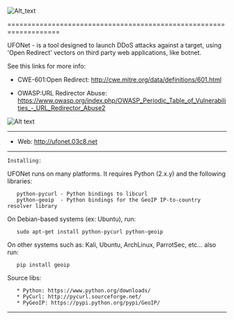   ![Alt_text](https://ufonet.03c8.net/ufonet/ufonet-gui4_small.png "UFONet Botnet Attacking Map")

=================================================================== 

  UFONet - is a tool designed to launch DDoS attacks against a target, 
  using 'Open Redirect' vectors on third party web applications, like botnet.

  See this links for more info:

   - CWE-601:Open Redirect: 
     http://cwe.mitre.org/data/definitions/601.html

   - OWASP:URL Redirector Abuse: 
     https://www.owasp.org/index.php/OWASP_Periodic_Table_of_Vulnerabilities_-_URL_Redirector_Abuse2

  ![Alt text](https://ufonet.03c8.net/ufonet/ufonet-schema.png "UFONet Schema")

----------

 + Web:  http://ufonet.03c8.net

----------

    Installing:

  UFONet runs on many platforms.  It requires Python (2.x.y) and the following libraries:

       python-pycurl - Python bindings to libcurl
       python-geoip  - Python bindings for the GeoIP IP-to-country resolver library

  On Debian-based systems (ex: Ubuntu), run: 

       sudo apt-get install python-pycurl python-geoip

  On other systems such as: Kali, Ubuntu, ArchLinux, ParrotSec, etc... also run:

       pip install geoip 

  Source libs:

       * Python: https://www.python.org/downloads/
       * PyCurl: http://pycurl.sourceforge.net/
       * PyGeoIP: https://pypi.python.org/pypi/GeoIP/

----------
